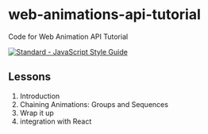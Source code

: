 # web-animations-api-tutorial
Code for Web Animation API Tutorial

[![Standard - JavaScript Style Guide](https://img.shields.io/badge/code%20style-standard-brightgreen.svg)](http://standardjs.com/)

## Lessons

1. Introduction
2. Chaining Animations: Groups and Sequences
3. Wrap it up
4. integration with React
